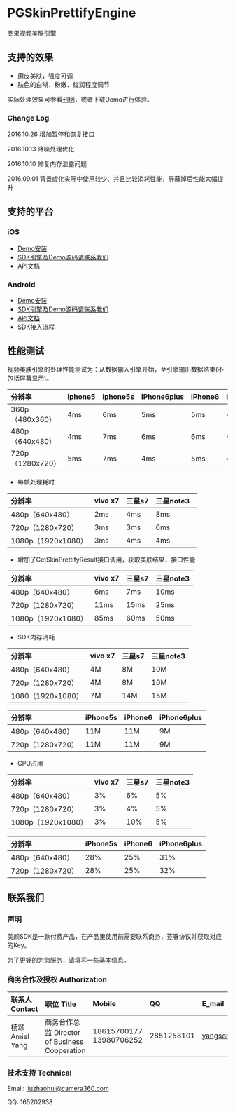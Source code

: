 # PGSkinPrettifyEngine
品果视频美肤引擎

## 支持的效果

* 磨皮美肤，强度可调
* 肤色的白晰、粉嫩、红润程度调节

实际处理效果可参看[刊例](http://www.camera360.com/filter/index.html)，或者下载Demo进行体验。

### Change Log
2016.10.26
	增加暂停和恢复接口

2016.10.13
	降噪处理优化
	
2016.10.10
	修复内存泄露问题
	
2016.09.01
	背景虚化实际中使用较少、并且比较消耗性能，屏蔽掉后性能大幅提升

## 支持的平台
### iOS
* [Demo安装](http://www.camera360.com/filter/download.html?k=5xdNAApspj8DcVH2T9owooKC%2Bwe9h2u4jtDbHGbhWWsqaIU6nks3pw%3D%3D)
* [SDK引擎及Demo源码请联系我们](#联系我们) 
* [API文档](README_iOS.md)

### Android
* [Demo安装](http://www.camera360.com/filter/adrdownload.html?k=hylVnDMi62bhog%2BED1c819SPZ0zgYKpjT4sDY6IOLWs%3D)
* [SDK引擎及Demo源码请联系我们](#联系我们) 
* [API文档](README_Android.md)
* [SDK接入流程](Android-SDK接入.md)

## 性能测试
视频美肤引擎的处理性能测试为：从数据输入引擎开始，至引擎输出数据结束(不包括屏幕显示)。

分辨率	|iphone5 | iphone5s | iPhone6plus | iPhone6 | iPhone6s
:------- |:--------|:----- |:----- |:----- |:----- 
360p（480x360）| 4ms| 6ms| 5ms| 5ms| 4ms
480p（640x480）| 4ms| 7ms| 6ms| 6ms| 4ms
720p（1280x720）| 5ms| 7ms| 4ms| 5ms| 4ms

* 每帧处理耗时

分辨率	|	vivo x7 | 三星s7 | 三星note3  
:------- |:------|:----- |:----- 
480p（640x480）| 2ms| 4ms| 8ms
720p（1280x720）| 3ms| 3ms| 6ms
1080p（1920x1080）|3ms| 4ms| 4ms

* 增加了GetSkinPrettifyResult接口调用，获取美肤结果，接口性能

分辨率	|	vivo x7 | 三星s7 | 三星note3 
:------- |:------|:----- |:----- 
480p（640x480）| 6ms| 7ms| 10ms
720p（1280x720）| 11ms| 15ms| 25ms
1080p（1920x1080）| 85ms| 60ms| 50ms

* SDK内存消耗

分辨率	|	vivo x7 | 三星s7 | 三星note3 
:------- |:------|:----- |:----- 
480p（640x480）| 4M| 8M| 10M
720p（1280x720）| 4M| 8M| 10M
1080（1920x1080）| 7M| 14M| 15M

分辨率	|	iPhone5s | iPhone6 | iPhone6plus 
:------- |:------|:----- |:----- 
480p（640x480）| 11M| 11M| 9M
720p（1280x720）| 11M| 11M| 9M

* CPU占用

分辨率	|	vivo x7 | 三星s7 | 三星note3 
:------- |:------|:----- |:----- 
480p（640x480）| 3%| 6%| 5%
720p（1280x720）| 3%| 4%| 5%
1080p（1920x1080）| 3%| 10%| 5%

分辨率	|	iPhone5s | iPhone6 | iPhone6plus 
:------- |:------|:----- |:----- 
480p（640x480）| 28%| 25%| 31%
720p（1280x720）| 28%| 25%| 32%

## <b id='联系我们'>联系我们</b> 
### 声明
美颜SDK是一款付费产品，在产品里使用前需要联系商务，签署协议并获取对应的Key。

为了更好的为您服务，请填写一些[基本信息](#www.camera360.com/filter/apply.html)。

### 商务合作及授权 Authorization

联系人 Contact	|职位 Title | Mobile | QQ | E_mail 
:------- |:--------|:----- |:----- |:----- 
杨颂 Amiel Yang | 商务合作总监 Director of Business Cooperation| 18615700177 13980706252| 2851258101| yangsong@camera360.com

### 技术支持 Technical 
Email: liuzhaohui@camera360.com 

QQ: 165202938



